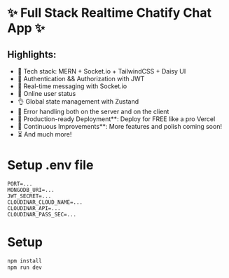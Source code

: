 # ✨ Full Stack Realtime Chatify Chat App ✨
## Highlights:
- 🌟 Tech stack: MERN + Socket.io + TailwindCSS + Daisy UI
- 🎃 Authentication && Authorization with JWT
- 👾 Real-time messaging with Socket.io
- 🚀 Online user status
- 👌 Global state management with Zustand
- 🐞 Error handling both on the server and on the client
- 🚢 Production-ready Deployment**: Deploy for FREE like a pro Vercel 
- 🔄 Continuous Improvements**: More features and polish coming soon! 
- ⏳ And much more!

# Setup .env file
```
PORT=...
MONGODB_URI=...
JWT_SECRET=...
CLOUDINAR_CLOUD_NAME=...
CLOUDINAR_API=...
CLOUDINAR_PASS_SEC=...
```

# Setup

```bash
npm install
npm run dev
```
